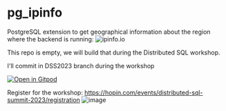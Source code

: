 # pg_ipinfo
PostgreSQL extension to get geographical information about the region where the backend is running:
![ipinfo.io](https://github.com/FranckPachot/pg_ipinfo/assets/33070466/5d1efa66-8b5f-418a-ac35-85d7a22f65bc)

This repo is empty, we will build that during the Distributed SQL workshop.

I'll commit in DSS2023 branch during the workshop

[![Open in Gitpod](https://gitpod.io/button/open-in-gitpod.svg)](https://gitpod.io/#https://github.com/FranckPachot/pg_ipinfo)

Register for the workshop:
https://hopin.com/events/distributed-sql-summit-2023/registration
![image](https://github.com/FranckPachot/pg_ipinfo/assets/33070466/eef8e26b-8071-42c8-88e2-25849f47d2a9)
